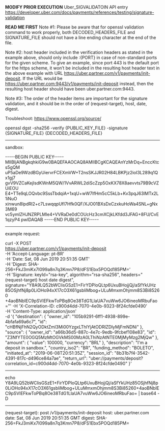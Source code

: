 **MODIFY PRIOR EXECUTION**
Uber_SIGVALIDATOIN API entry
https://developer.uber.com/docs/payments/references/testing/signature-validation

**READ ME FIRST**
Note #1: Please be aware that for openssl validation command to work properly, both DECODED_HEADERS_FILE and SIGNATURE_FILE should not have a line ending character at the end of the file.

Note #2: host header included in the verification headers as stated in the example above, should only include :{PORT} in case of non-standard ports for the given scheme. To give an example, since port 443 is the default port for the https scheme, it won’t be included in the resulting host header text in the above example with URL https://uber.partner.com/v1/payments/init-deposit. If the URL would be https://uber.partner.com:9443/v1/payments/init-deposit instead, then the resulting host header should have been uber.partner.com:9443.

Note #3: The order of the header items are important for the signature validation, and it should be in the order of (request-target), host, date, digest.

Troubleshoot:
https://www.openssl.org/source/

openssl dgst -sha256 -verify {PUBLIC_KEY_FILE} -signature {SIGNATURE_FILE} {DECODED_HEADERS_FILE}

**********************************

sandbox:

-----BEGIN PUBLIC KEY-----
MIIBIjANBgkqhkiG9w0BAQEFAAOCAQ8AMIIBCgKCAQEAnYzMrDq+EnccKtcs5gQM
uP5aDe9WzdBGyUiervrFCEXmVW+T2nsSKJJR02H84LBKPjz2ioI3L289q1Qx1gj7
gvV9VZCaKejIsdKWnM5QW/1VvARWL2diScZzp5OxKX78X8aevvts79B9cVZUiEOU
E4+TTe9qLOQvbc9SssTbdqiA+1xqU+wW7IfHm5cC5kLb+Kv3pqJ63lMTx2L1iNuO
xinwun8lpdRl2+c7LswqqpUfI7Hfk0QF/XJO01BXsDxCzxkuHoWa4SNL+gNx3M69
vc5ymlZHJNZRPLMIe4+VVRaDe0dCOUcHz3cmXCjkLKfdd3JFAG+8FU/CvE1qzyP4
pwIDAQAB
-----END PUBLIC KEY-----

***********************************

example request:

curl -X POST \
  https://uber.partner.com/v1/payments/init-deposit \
  -H 'Accept-Language: pt-BR' \
  -H 'Date: Sat, 08 Jun 2019 20:51:35 GMT' \
  -H 'Digest: SHA-256=FkJ3miKx7I099a8n7q3Kmn7P8/dFS1Ebx5POQd185PM=' \
  -H 'Signature: keyId="rsa-key", algorithm="rsa-sha256",
     headers="(request-target) host date digest",
     signature="Y8A9LQ52bWClisGSzE1+FirYDPloQLtp6UxuBHojjQj/aSfYkUHz
       85OSjhfNj8p0LiOHo94xX17cO3X61gsbliMbog+ULuMmxmOhjmm8S3Bi85260
       +4aoBNbIEC9pSVIEFkwToPBq8Oe38TdG1LlaUA7vuWw6JO6ineoMRbuFao="'
  -H 'X-Correlation-ID: c900d4dd-7070-4e0b-9323-8f24cfde0490' \
  -H 'Content-Type: application/json' \
  -d '{
    "destination": {
      "owner_id": "105b9291-6ff1-4938-899e-4bfafa69a6c7",
      "id": "cHBfNjFhN2QyODktZmI3Mi00YzgxLThlYjAtODRlZDIyMjFmNDNi"
    },
    "source": {
      "owner_id": "a66b36d5-887c-4e7c-9edb-9fcbef108e83",
      "id": "Z3NfYTE0OGQ5MzMtOGVkMS00MzA0LThiNzAtNTE0MjMyMzg2MjQw"
    },
    "amount": {
      "value": 100000,
      "currency": "BRL"
    },
    "description": "I\'m a deposit in sandbox.",
    "country_iso2": "BR",
    "funding_method": "BOLETO",
    "initiated_at": "2019-06-08T20:51:35Z",
    "session_id": "8b31b7f4-3542-4391-817c-d496ce84a7ae",
    "return_url": "uber://payments/deposit?correlation_id=c900d4dd-7070-4e0b-9323-8f24cfde0490"
}'

*********************

echo Y8A9LQ52bWClisGSzE1+FirYDPloQLtp6UxuBHojjQj/aSfYkUHz85OSjhfNj8p0LiOHo94xX17cO3X61gsbliMbog+ULuMmxmOhjmm8S3Bi85260+4aoBNbIEC9pSVIEFkwToPBq8Oe38TdG1LlaUA7vuWw6JO6ineoMRbuFao= | base64 -D

*********************

(request-target): post /v1/payments/init-deposit
host: uber.partner.com
date: Sat, 08 Jun 2019 20:51:35 GMT
digest: SHA-256=FkJ3miKx7I099a8n7q3Kmn7P8/dFS1Ebx5POQd185PM=
